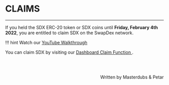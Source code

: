# <b>CLAIMS</b>
---

If you held the SDX ERC-20 token or SDX coins until **Friday, February 4th 2022**, you are entitled to claim SDX on the SwapDex network.

!!! hint
    Watch our <a href="https://youtu.be/lPRF43-9IGU" target="_blank"> YouTube Walkthrough </a>

You can claim SDX by visiting our <a href="https://app.swapdex.network/" target="_blank"> Dashboard Claim Function </a>.

<br></br>

<p align=right> Written by Masterdubs & Petar </p>
